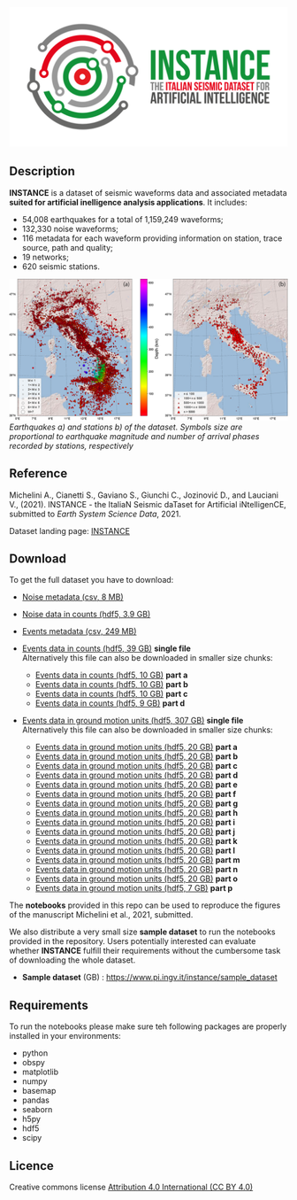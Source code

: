 ![event](docs/logo_color.png)


## Description
**INSTANCE** is a dataset of seismic waveforms data and associated metadata **suited for artificial inelligence analysis applications**. It includes:
* 54,008 earthquakes for a total of 1,159,249 waveforms;
* 132,330 noise waveforms;
* 116 metadata for each waveform providing information on station, trace source, path and quality;
* 19 networks;
* 620 seismic stations.


![maps](docs/Ita_epicenter_station.png)
*Earthquakes a) and stations b) of the dataset. Symbols size are proportional to earthquake magnitude and number of arrival phases recorded by stations, respectively*

## Reference

Michelini A., Cianetti S., Gaviano S., Giunchi C., Jozinović D., and Lauciani V., (2021). INSTANCE - the ItaliaN Seismic daTaset for Artificial iNtelligenCE, submitted to *Earth System Science Data*, 2021.

Dataset landing page: [INSTANCE](https://doi.org/10.13127/instance)

## Download
To get the full dataset you have to download:

* [Noise metadata (csv, 8 MB)](https://doi.org/10.13127/instance) 
* [Noise data in counts (hdf5, 3.9 GB)]()

* [Events metadata (csv, 249 MB)]()
* [Events data in counts (hdf5, 39 GB)]() **single file**  
Alternatively this file can also be downloaded in smaller size chunks:
  * [Events data in counts (hdf5, 10 GB)]() **part a**
  * [Events data in counts (hdf5, 10 GB)]() **part b**
  * [Events data in counts (hdf5, 10 GB)]() **part c**
  * [Events data in counts (hdf5,  9 GB)]() **part d**

* [Events data in ground motion units (hdf5, 307 GB)]() **single file**  
Alternatively this file can also be downloaded in smaller size chunks:
  * [Events data in ground motion units (hdf5, 20 GB)]() **part a**
  * [Events data in ground motion units (hdf5, 20 GB)]() **part b**
  * [Events data in ground motion units (hdf5, 20 GB)]() **part c**   
  * [Events data in ground motion units (hdf5, 20 GB)]() **part d** 
  * [Events data in ground motion units (hdf5, 20 GB)]() **part e**
  * [Events data in ground motion units (hdf5, 20 GB)]() **part f** 
  * [Events data in ground motion units (hdf5, 20 GB)]() **part g** 
  * [Events data in ground motion units (hdf5, 20 GB)]() **part h** 
  * [Events data in ground motion units (hdf5, 20 GB)]() **part i** 
  * [Events data in ground motion units (hdf5, 20 GB)]() **part j** 
  * [Events data in ground motion units (hdf5, 20 GB)]() **part k** 
  * [Events data in ground motion units (hdf5, 20 GB)]() **part l** 
  * [Events data in ground motion units (hdf5, 20 GB)]() **part m** 
  * [Events data in ground motion units (hdf5, 20 GB)]() **part n** 
  * [Events data in ground motion units (hdf5, 20 GB)]() **part o** 
  * [Events data in ground motion units (hdf5,  7 GB)]() **part p** 


The **notebooks** provided in this repo can be used to reproduce the figures of the manuscript Michelini et al., 2021, submitted.

We also distribute a very small size **sample dataset** to run the notebooks provided in the repository. Users potentially interested can evaluate whether **INSTANCE** fulfill their requirements without the cumbersome task of downloading the whole dataset.
* **Sample dataset** (GB) : https://www.pi.ingv.it/instance/sample_dataset



## Requirements
To run the notebooks please make sure teh following packages are properly installed in your environments:
* python 
* obspy
* matplotlib
* numpy
* basemap
* pandas
* seaborn
* h5py
* hdf5
* scipy

## Licence

Creative commons license [Attribution 4.0 International (CC BY 4.0)](https://creativecommons.org/licenses/by/4.0/)